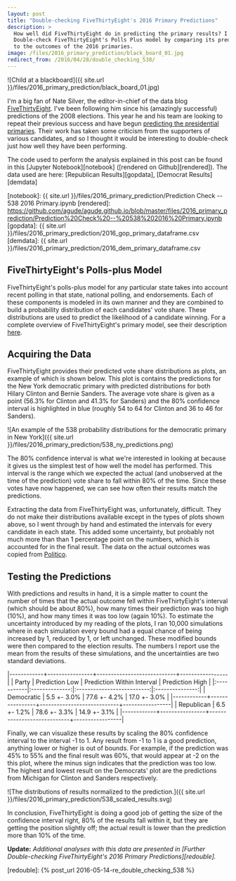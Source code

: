 ```yaml
---
layout: post
title: "Double-checking FiveThirtyEight's 2016 Primary Predictions"
description: >
  How well did FiveThirtyEight do in predicting the primary results? I
  Double-check FiveThirtyEight's Polls Plus model by comparing its predictions
  to the outcomes of the 2016 primaries.
image: /files/2016_primary_prediction/black_board_01.jpg
redirect_from: /2016/04/28/double_checking_538/
---
```


![Child at a blackboard]({{ site.url }}/files/2016_primary_prediction/black_board_01.jpg)

I'm a big fan of Nate Silver, the editor-in-chief of the data blog
[FiveThirtyEight][538]. I've been following him since his (amazingly
successful) predictions of the 2008 elections. This year he and his team are
looking to repeat their previous success and have begun [predicting the
presidential primaries][primary]. Their work has taken some criticism from the
supporters of various candidates, and so I thought it would be interesting to
double-check just how well they have been performing.

[538]: https://fivethirtyeight.com/
[primary]: http://projects.fivethirtyeight.com/election-2016/primary-forecast/

The code used to perform the analysis explained in this post can be found in
this [Jupyter Notebook][notebook] ([rendered on Github][rendered]). The data
used are here: [Republican Results][gopdata], [Democrat Results][demdata]

[notebook]: {{ site.url }}/files/2016_primary_prediction/Prediction Check -- 538 2016 Primary.ipynb
[rendered]: https://github.com/agude/agude.github.io/blob/master/files/2016_primary_prediction/Prediction%20Check%20--%20538%202016%20Primary.ipynb
[gopdata]: {{ site.url }}/files/2016_primary_prediction/2016_gop_primary_dataframe.csv
[demdata]: {{ site.url }}/files/2016_primary_prediction/2016_dem_primary_dataframe.csv

## FiveThirtyEight's Polls-plus Model

FiveThirtyEight's polls-plus model for any particular state takes into account
recent polling in that state, national polling, and endorsements. Each of
these components is modeled in its own manner and they are combined to build a
probability distribution of each candidates' vote share. These distributions
are used to predict the likelihood of a candidate winning. For a complete
overview of FiveThirtyEight's primary model, see their description
[here][description].

[description]: https://fivethirtyeight.com/features/how-we-are-forecasting-the-2016-presidential-primary-election/

## Acquiring the Data

FiveThirtyEight provides their predicted vote share distributions as plots, an
example of which is shown below. This plot is contains the predictions for the
New York democratic primary with predicted distributions for both Hilary
Clinton and Bernie Sanders. The average vote share is given as a point (56.3%
for Clinton and 41.3% for Sanders) and the 80% confidence interval is
highlighted in blue (roughly 54 to 64 for Clinton and 36 to 46 for Sanders).

![An example of the 538 probability distributions for the democratic primary
in New York]({{ site.url }}/files/2016_primary_prediction/538_ny_predictions.png)

The 80% confidence interval is what we're interested in looking at because it
gives us the simplest test of how well the model has performed. This interval
is the range which we expected the actual (and unobserved
at the time of the prediction) vote share to fall within 80% of the time.
Since these votes have now happened, we can see how often their results match
the predictions.

Extracting the data from FiveThirtyEight was, unfortunately, difficult. They
do not make their distributions available except in the types of plots shown
above, so I went through by hand and estimated the intervals for every
candidate in each state. This added some uncertainty, but probably not much
more than than 1 percentage point on the numbers, which is accounted for in
the final result. The data on the actual outcomes was copied from
[Politico][politico].

[politico]: http://www.politico.com/2016-election/results/map/president

## Testing the Predictions

With predictions and results in hand, it is a simple matter to count the number
of times that the actual outcome fell within FiveThirtyEight's interval (which
should be about 80%), how many times their prediction was too high (10%), and
how many times it was too low (again 10%). To estimate the uncertainty
introduced by my reading of the plots, I ran 10,000 simulations where in each
simulation every bound had a equal chance of being increased by 1, reduced by
1, or left unchanged. These modified bounds were then compared to the election
results. The numbers I report use the mean from the results of these
simulations, and the uncertainties are two standard deviations.

|------------+----------------+----------------------------+-----------------|
| Party      | Prediction Low | Prediction Within Interval | Prediction High |
|:-----------|:--------------:|:--------------------------:|:---------------:|
| Democratic | 5.5 +- 3.0%    | 77.6 +- 4.2%               | 17.0 +- 3.0%    |
|------------+----------------+----------------------------+-----------------|
| Republican | 6.5 +- 1.2%    | 78.6 +- 3.3%               | 14.9 +- 3.1%    |
|------------+----------------+----------------------------+-----------------|

Finally, we can visualize these results by scaling the 80% confidence interval
to the interval -1 to 1. Any result from -1 to 1 is a good prediction,
anything lower or higher is out of bounds. For example, if the prediction was
45% to 55% and the final result was 60%, that would appear at -2 on the this
plot, where the minus sign indicates that the prediction was too low. The
highest and lowest result on the Democrats' plot are the predictions from
Michigan for Clinton and Sanders respectively.

![The distributions of results normalized to the prediction.]({{ site.url
}}/files/2016_primary_prediction/538_scaled_results.svg)

In conclusion, FiveThirtyEight is doing a good job of getting the size of the
confidence interval right, 80% of the results fall within it, but they are
getting the position slightly off; the actual result is lower than the
prediction more than 10% of the time.

**Update:** _Additional analyses with this data are presented in [Further
Double-checking FiveThirtyEight's 2016 Primary Predictions][redouble]._

[redouble]: {% post_url 2016-05-14-re_double_checking_538 %}
